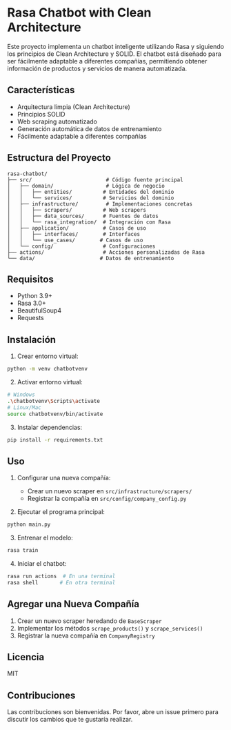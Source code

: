 # Rasa Chatbot with Clean Architecture

Este proyecto implementa un chatbot inteligente utilizando Rasa y siguiendo los principios de Clean Architecture y SOLID. El chatbot está diseñado para ser fácilmente adaptable a diferentes compañías, permitiendo obtener información de productos y servicios de manera automatizada.

## Características

- Arquitectura limpia (Clean Architecture)
- Principios SOLID
- Web scraping automatizado
- Generación automática de datos de entrenamiento
- Fácilmente adaptable a diferentes compañías

## Estructura del Proyecto

```
rasa-chatbot/
├── src/                        # Código fuente principal
│   ├── domain/                 # Lógica de negocio
│   │   ├── entities/          # Entidades del dominio
│   │   └── services/          # Servicios del dominio
│   ├── infrastructure/         # Implementaciones concretas
│   │   ├── scrapers/          # Web scrapers
│   │   ├── data_sources/      # Fuentes de datos
│   │   └── rasa_integration/  # Integración con Rasa
│   ├── application/           # Casos de uso
│   │   ├── interfaces/        # Interfaces
│   │   └── use_cases/        # Casos de uso
│   └── config/                # Configuraciones
├── actions/                   # Acciones personalizadas de Rasa
└── data/                     # Datos de entrenamiento
```

## Requisitos

- Python 3.9+
- Rasa 3.0+
- BeautifulSoup4
- Requests

## Instalación

1. Crear entorno virtual:
```bash
python -m venv chatbotvenv
```

2. Activar entorno virtual:
```bash
# Windows
.\chatbotvenv\Scripts\activate
# Linux/Mac
source chatbotvenv/bin/activate
```

3. Instalar dependencias:
```bash
pip install -r requirements.txt
```

## Uso

1. Configurar una nueva compañía:
   - Crear un nuevo scraper en `src/infrastructure/scrapers/`
   - Registrar la compañía en `src/config/company_config.py`

2. Ejecutar el programa principal:
```bash
python main.py
```

3. Entrenar el modelo:
```bash
rasa train
```

4. Iniciar el chatbot:
```bash
rasa run actions  # En una terminal
rasa shell       # En otra terminal
```

## Agregar una Nueva Compañía

1. Crear un nuevo scraper heredando de `BaseScraper`
2. Implementar los métodos `scrape_products()` y `scrape_services()`
3. Registrar la nueva compañía en `CompanyRegistry`

## Licencia

MIT

## Contribuciones

Las contribuciones son bienvenidas. Por favor, abre un issue primero para discutir los cambios que te gustaría realizar.
